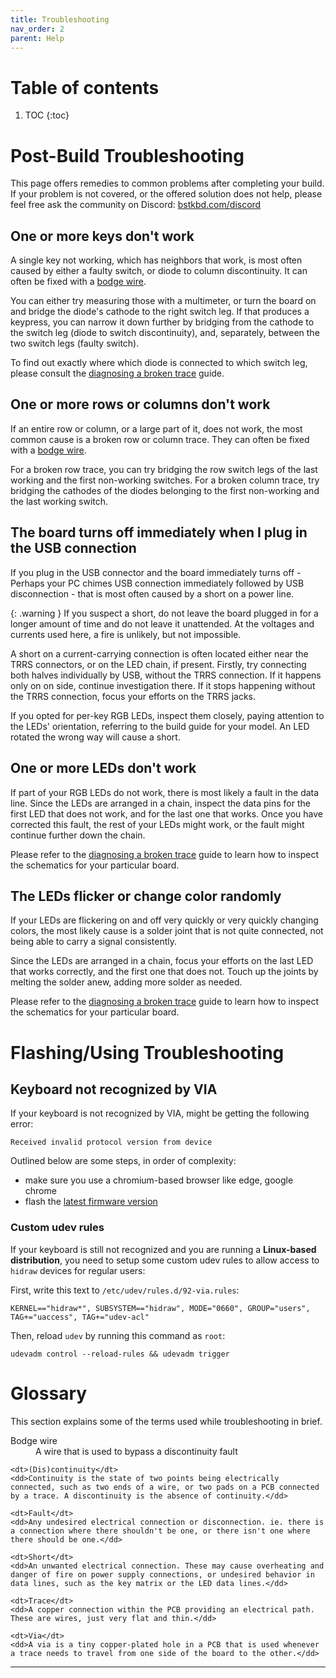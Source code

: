 ```yaml
---
title: Troubleshooting
nav_order: 2
parent: Help
---
```


# Table of contents

1. TOC
{:toc}

# Post-Build Troubleshooting

This page offers remedies to common problems after completing your build. If your problem is not covered, or the offered solution does not help, please feel free ask the community on Discord: [bstkbd.com/discord][discord]

## One or more keys don't work

A single key not working, which has neighbors that work, is most often caused by either a faulty switch, or diode to column discontinuity. It can often be fixed with a [bodge wire][Bodge wire].

You can either try measuring those with a multimeter, or turn the board on and bridge the diode's cathode to the right switch leg. If that produces a keypress, you can narrow it down further by bridging from the cathode to the switch leg (diode to switch discontinuity), and, separately, between the two switch legs (faulty switch).

To find out exactly where which diode is connected to which switch leg, please consult the [diagnosing a broken trace](./diagnose_broken_trace.html#inspect-the-schematics) guide.

## One or more rows or columns don't work

If an entire row or column, or a large part of it, does not work, the most common cause is a broken row or column trace. They can often be fixed with a [bodge wire][Bodge wire].

For a broken row trace, you can try bridging the row switch legs of the last working and the first non-working switches. For a broken column trace, try bridging the cathodes of the diodes belonging to the first non-working and the last working switch.

## The board turns off immediately when I plug in the USB connection

If you plug in the USB connector and the board immediately turns off - Perhaps your PC chimes USB connection immediately followed by USB disconnection - that is most often caused by a short on a power line.

{: .warning }
If you suspect a short, do not leave the board plugged in for a longer amount of time and do not leave it unattended. At the voltages and currents used here, a fire is unlikely, but not impossible.

A short on a current-carrying connection is often located either near the TRRS connectors, or on the LED chain, if present. Firstly, try connecting both halves individually by USB, without the TRRS connection. If it happens only on on side, continue investigation there. If it stops happening without the TRRS connection, focus your efforts on the TRRS jacks.

If you opted for per-key RGB LEDs, inspect them closely, paying attention to the LEDs' orientation, referring to the build guide for your model. An LED rotated the wrong way will cause a short.

## One or more LEDs don't work

If part of your RGB LEDs do not work, there is most likely a fault in the data line. Since the LEDs are arranged in a chain, inspect the data pins for the first LED that does not work, and for the last one that works. Once you have corrected this fault, the rest of your LEDs might work, or the fault might continue further down the chain.

Please refer to the [diagnosing a broken trace](./diagnose_broken_trace.html#inspect-the-schematics) guide to learn how to inspect the schematics for your particular board.

## The LEDs flicker or change color randomly

If your LEDs are flickering on and off very quickly or very quickly changing colors, the most likely cause is a solder joint that is not quite connected, not being able to carry a signal consistently.

Since the LEDs are arranged in a chain, focus your efforts on the last LED that works correctly, and the first one that does not. Touch up the joints by melting the solder anew, adding more solder as needed.

Please refer to the [diagnosing a broken trace](./diagnose_broken_trace.html#inspect-the-schematics) guide to learn how to inspect the schematics for your particular board.

# Flashing/Using Troubleshooting

## Keyboard not recognized by VIA

If your keyboard is not recognized by VIA, might be getting the following error:

```
Received invalid protocol version from device
```

Outlined below are some steps, in order of complexity:
- make sure you use a chromium-based browser like edge, google chrome
- flash the [latest firmware version](https://github.com/Bastardkb/bastardkb-qmk/releases/latest)

### Custom udev rules

If your keyboard is still not recognized and you are running a **Linux-based distribution**, you need to setup some custom udev rules to allow access to `hidraw` devices for regular users:

First, write this text to `/etc/udev/rules.d/92-via.rules`:

```
KERNEL=="hidraw*", SUBSYSTEM=="hidraw", MODE="0660", GROUP="users", TAG+="uaccess", TAG+="udev-acl"
```

Then, reload `udev` by running this command as `root`:

```
udevadm control --reload-rules && udevadm trigger
```

# Glossary

This section explains some of the terms used while troubleshooting in brief.
<dl>
    <dt>Bodge wire</dt>
    <dd>A wire that is used to bypass a discontinuity fault</dd>

    <dt>(Dis)continuity</dt>
    <dd>Continuity is the state of two points being electrically connected, such as two ends of a wire, or two pads on a PCB connected by a trace. A discontinuity is the absence of continuity.</dd>
    
    <dt>Fault</dt>
    <dd>Any undesired electrical connection or disconnection. ie. there is a connection where there shouldn't be one, or there isn't one where there should be one.</dd>
    
    <dt>Short</dt>
    <dd>An unwanted electrical connection. These may cause overheating and danger of fire on power supply connections, or undesired behavior in data lines, such as the key matrix or the LED data lines.</dd>
    
    <dt>Trace</dt>
    <dd>A copper connection within the PCB providing an electrical path. These are wires, just very flat and thin.</dd>
    
    <dt>Via</dt>
    <dd>A via is a tiny copper-plated hole in a PCB that is used whenever a trace needs to travel from one side of the board to the other.</dd>
</dl>

----

[Bodge wire]: {{site.baseurl}}/help/bodge_wiring.html
[discord]: https://www.bstkbd.com/discord
